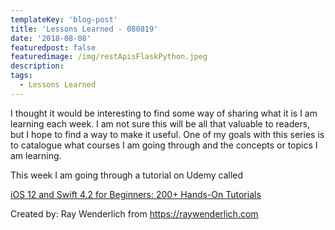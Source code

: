```yaml
---
templateKey: 'blog-post'
title: 'Lessons Learned - 080819'
date: '2018-08-08'
featuredpost: false
featuredimage: /img/restApisFlaskPython.jpeg
description:
tags:
  - Lessons Learned
---
```


I thought it would be interesting to find some way of sharing what it is I am learning each week. I am not sure this will be all that valuable to readers, but I hope to find a way to make it useful. One of my goals with this series is to catalogue what courses I am going through and the concepts or topics I am learning.

This week I am going through a tutorial on Udemy called

[iOS 12 and Swift 4.2 for Beginners: 200+ Hands-On Tutorials](https://www.udemy.com/share/100F3uAkUfeV1VQw==/?xref=E0AddVZRQnoLPUQvCz0GJFABTmM=)

Created by: Ray Wenderlich from https://raywenderlich.com

